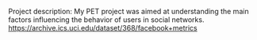 Project description:
My PET project was aimed at understanding the main factors influencing the behavior of users in social networks. 
https://archive.ics.uci.edu/dataset/368/facebook+metrics
